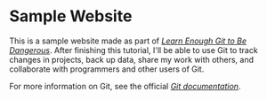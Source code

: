 <!-- ~/repos/website/README.md
 -->
# Sample Website

This is a sample website made as part of [*Learn Enough Git to Be Dangerous*](https://www.learnenough.com/git-tutorial). After finishing this tutorial, I'll be able to use Git to track changes in projects, back up data, share my work with others, and collaborate with programmers and other users of Git. 

For more information on Git, see the official [*Git documentation*](https://git-scm.com/doc).